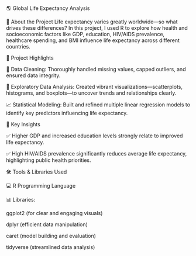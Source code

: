🌎 Global Life Expectancy Analysis

🚩 About the Project
Life expectancy varies greatly worldwide—so what drives these differences?
In this project, I used R to explore how health and socioeconomic factors like GDP, education, HIV/AIDS prevalence, healthcare spending, and BMI influence life expectancy across different countries.

🎯 Project Highlights

🧹 Data Cleaning:
Thoroughly handled missing values, capped outliers, and ensured data integrity.

🔎 Exploratory Data Analysis:
Created vibrant visualizations—scatterplots, histograms, and boxplots—to uncover trends and relationships clearly.

📈 Statistical Modeling:
Built and refined multiple linear regression models to identify key predictors influencing life expectancy.

📌 Key Insights

✅ Higher GDP and increased education levels strongly relate to improved life expectancy.

✅ High HIV/AIDS prevalence significantly reduces average life expectancy, highlighting public health priorities.

🛠️ Tools & Libraries Used

💻 R Programming Language

📊 Libraries:

ggplot2 (for clear and engaging visuals)

dplyr (efficient data manipulation)

caret (model building and evaluation)

tidyverse (streamlined data analysis)
